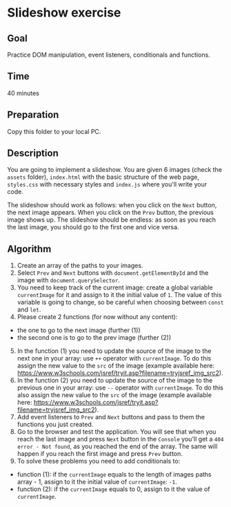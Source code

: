 # Slideshow exercise

## Goal
Practice DOM manipulation, event listeners, conditionals and functions.

## Time
40 minutes

## Preparation
Copy this folder to your local PC.

## Description
You are going to implement a slideshow. You are given 6 images (check the ```assets``` folder), ```index.html``` with the basic structure of the web page, ```styles.css``` with necessary styles and ```index.js``` where you'll write your code.

The slideshow should work as follows: when you click on the ```Next``` button, the next image appears. When you click on the ```Prev``` button, the previous image shows up. The slideshow should be endless: as soon as you reach the last image, you should go to the first one and vice versa.

## Algorithm
1. Create an array of the paths to your images.
2. Select ```Prev``` and ```Next``` buttons with ```document.getElementById``` and the image with ```document.querySelector```.
3. You need to keep track of the current image: create a global variable ```currentImage``` for it and assign to it the initial value of ```1```. The value of this variable is going to change, so be careful when choosing between ```const``` and ```let```. 
4. Please create 2 functions (for now without any content): 
- the one to go to the next image (further (1))
- the second one is to go to the prev image (further (2))
5. In the function (1) you need to update the source of the image to the next one in your array: use ``++`` operator with ```currentImage```. To do this assign the new value to the ```src``` of the image (example available here: https://www.w3schools.com/jsref/tryit.asp?filename=tryjsref_img_src2). 
6. In the function (2) you need to update the source of the image to the previous one in your array: use ``--`` operator  with ```currentImage```. To do this also assign the new value to the ```src``` of the image (example available here: https://www.w3schools.com/jsref/tryit.asp?filename=tryjsref_img_src2). 
7. Add event listeners to ```Prev``` and ```Next``` buttons and pass to them the functions you just created.
8. Go to the browser and test the application. You will see that when you reach the last image and press ```Next``` button in the ```Console``` you'll get a ```404 error - Not found```, as you reached the end of the array. The same will happen if you reach the first image and press ```Prev``` button. 
9. To solve these problems you need to add conditionals to:
- function (1): if the ```currentImage``` equals to the length of images paths array - 1, assign to it the initial value of ```currentImage```: ```-1```.
- function (2): if the ```currentImage``` equals to 0, assign to it the value of ```currentImage```.

